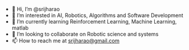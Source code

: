 - 👋 Hi, I’m @srijharao
- 👀 I’m interested in AI, Robotics, Algorithms and Software Development
- 🌱 I’m currently learning Reinforcement Learning, Machine Learning, matlab
- 💞️ I’m looking to collaborate on Robotic science and systems
- 📫 How to reach me at srijharao@gmail.com

<!---
srijharao/srijharao is a ✨ special ✨ repository because its `README.md` (this file) appears on your GitHub profile.
You can click the Preview link to take a look at your changes.
--->
